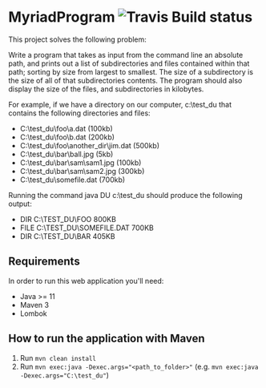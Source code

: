 # MyriadProgram ![Travis Build status](https://travis-ci.org/ValerioEmanuele/MyriadProgram.svg?branch=master)

This project solves the following problem:

Write a program that takes as input from the command line an absolute path, and prints out a list of subdirectories and files contained within that path; sorting by size from largest to smallest.  The size of a subdirectory is the size of all of that subdirectories contents.  The program should also display the size of the files, and subdirectories in kilobytes.

For example, if we have a directory on our computer, c:\test_du that contains the following
directories and files:

- C:\test_du\foo\a.dat (100kb)
- C:\test_du\foo\b.dat (200kb)
- C:\test_du\foo\another_dir\jim.dat (500kb)
- C:\test_du\bar\ball.jpg (5kb)
- C:\test_du\bar\sam\sam1.jpg (100kb)
- C:\test_du\bar\sam\sam2.jpg (300kb)
- C:\test_du\somefile.dat (700kb)

Running the command java DU c:\test_du should produce the following output:

- DIR C:\TEST_DU\FOO 800KB
- FILE C:\TEST_DU\SOMEFILE.DAT 700KB
- DIR C:\TEST_DU\BAR 405KB

## Requirements
In order to run this web application you'll need:
 - Java >= 11
 - Maven 3
 - Lombok

## How to run the application with Maven
 1. Run `mvn clean install`
 2. Run `mvn exec:java -Dexec.args="<path_to_folder>"` (e.g. `mvn exec:java -Dexec.args="C:\test_du"`)
 